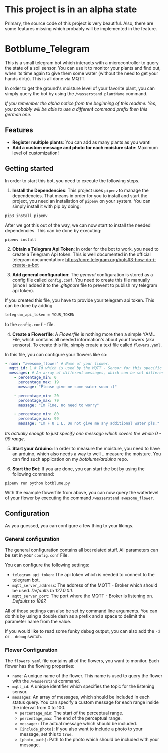 # This project is in an alpha state

Primary, the source code of this project is very beautiful. Also, there
are some features missing which probably will be implemented in the feature.

# Botblume_Telegram

This is a small telegram bot which interacts with a microcontroller
to query the state of a soil sensor. 
You can use it to monitor your plants and find out, when its time again to give them some
water (without the need to get your hands dirty). This is all done via MQTT. 

In order to get the ground's moisture level of your favorite plant, you can simply query
the bot by using the `/wasserstand plantName` command.

_If you remember the alpha notice from the beginning of this readme: Yes, you probably will be able to use a different command prefix then this german one._

## Features

* **Register multiple plants**: You can add as many plants as you want!
* **Add a custom message and photo for each moisture state**: Maximum level of customization!

## Getting started

In order to start this bot, you need to execute the following steps. 

1. **Install the Dependencies**: This project uses `pipenv` to manage the dependencies.
That means in order for you to install and start the project, you need an installation of `pipenv` on your
system. You can simply install it with pip by doing: 

```
pip3 install pipenv
```

After we got this out of the way, we can now start to install the needed dependencies.
This can be done by executing: 

```
pipenv install
```

2. **Obtain a Telegram Api Token**: In order for the bot to work, you need to create a Telegram Api token. This is
well documented in the official telegram documentation: https://core.telegram.org/bots#3-how-do-i-create-a-bot

3. **Add general configuration**: The _general_ configuration is stored as a config file called `config.conf`. 
You need to create this file manually (since I added it to the _.gitignore_ file to prevent to publish my telegram api token).

If you created this file, you have to provide your telegram api token. This can be done by adding

```
telegram_api_token = YOUR_TOKEN
```

to the `config.conf` - file. 

4. **Create a Flowerfile**: A _Flowerfile_ is nothing more then a simple YAML File, which contains all needed information's
about your flowers (aka sensors). To create this file, simply create a text file called `flowers.yaml`. 

In this file, you can configure your flowers like so: 

```yaml
- name: "awesome_flower" # Name of your flower.
  mqtt_id: 1 # Id which is used by the MQTT - Sensor for this specific flower.
  messages: # An array of different messages, which can be set different perceptual ranges.
    - percentage_min: 0
      percentage_max: 19
      message: "Please give me some water soon :("

    - percentage_min: 20
      percentage_max: 79
      message: "Im Fine, no need to worry"

    - percentage_min: 80
      percentage_max: 99
      message: "Im F U L L. Do not give me any additional water pls."
```

_Its actually enough to just specify one message which covers the whole 0 - 99 range_. 


5. **Start your Arduino**: In order to measure the moisture, you need to have an arduino, which also needs
a way to well ...measure the moisture. You can find such application on my _botblume/arduino_ repo. 

6. **Start the Bot**: If you are done, you can start the bot by using the following command: 

```
pipenv run python botblume.py
```

With the example flowerfile from above, you can now query the waterlevel of your flower by 
executing the command `/wasserstand awesome_flower`. 

## Configuration

As you guessed, you can configure a few thing to your likings. 

### General configuration 

The general configuration contains all bot related stuff. All parameters can be set in your `config.conf`
File.

You can configure the following settings: 

* `telegram_api_token`: The api token which is needed to connect to the telegram bot.
* `mqtt_server_address`: The address of the MQTT - Broker which should be used. _Defaults to 127.0.0.1._
* `mqtt_server_port`: The port where the MQTT - Broker is listening on. 
_Defaults to 1887._

All of those settings can also be set by command line arguments. You can
do this by using a double dash as a prefix and a space to delimit the 
parameter name from the value.

If you would like to read some funky debug output, you can also add the `-d` or `--debug` switch. 

### Flower Configuration

The `flowers.yaml` file contains all of the flowers, you want to monitor. 
Each flower has the flowing properties: 

* `name`: A unique name of the flower. This name is used to query the
flower with the `/wasserstand` command.
* `mqtt_id`: A unique identifier which specifies the topic for the listening sensor. 
* `messages`: An array of messages, which should be included in each status
query. You can specify a custom message for each range inside the
interval from 0 to 100. 
  * `percentage_min`: The start of the perceptual range.
  * `percentage_max`: The end of the perceptual range.
  * `message:`: The actual message which should be included.
  * `[include_photo]`: If you also want to include a photo to your message, set this to `true`. 
  * `[photo_path]`: Path to the photo which should be included with your message. 
